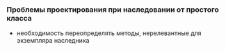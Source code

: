 ### Проблемы проектирования при наследовании от простого класса
* необходимость переопределять методы, нерелевантные для экземпляра наследника